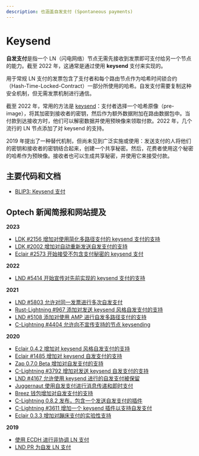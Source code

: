 ```yaml
---
description: 也涵盖自发支付 (Spontaneous payments)
---
```


# Keysend

**自发支付**是指一个 LN（闪电网络）节点无需先接收到发票即可支付给另一个节点的能力。截至 2022 年，这通常是通过使用 **keysend** 支付来实现的。

用于常规 LN 支付的发票包含了支付者和每个路由节点作为哈希时间锁合约（Hash-Time-Locked-Contract）一部分所使用的哈希。自发支付需要复制这种安全机制，但无需发票机制进行通信。

截至 2022 年，常用的方法是 [keysend](https://github.com/lightning/blips/blob/master/blip-0003.md)：支付者选择一个哈希原像（pre-image），将其加密到接收者的密钥，然后作为额外数据附加在路由数据包中。当付款到达接收方时，他们可以解密数据并使用预映像来领取付款。2022 年，几个流行的 LN 节点添加了对 keysend 的支持。

2019 年提出了一种替代机制，但尚未见到广泛实施或使用：发送支付的人将他们的密钥和接收者的密钥结合起来，创建一个共享秘密。然后，花费者使用这个秘密的哈希作为预映像。接收者也可以生成共享秘密，并使用它来接受付款。

## 主要代码和文档

* [BLIP3: Keysend 支付](https://github.com/lightning/blips/blob/master/blip-0003.md)

## Optech 新闻简报和网站提及

**2023**

* [LDK #2156 增加对使用简化多路径支付的 keysend 支付的支持](https://bitcoinops.org/en/newsletters/2023/06/21/#ldk-2156)
* [LDK #2002 增加对自动重新发送自发支付的支持](https://bitcoinops.org/en/newsletters/2023/02/15/#ldk-2002)
* [Eclair #2573 开始接受不包含支付秘密的 keysend 支付](https://bitcoinops.org/en/newsletters/2023/02/01/#eclair-2573)

**2022**

* [LND #5414 开始宣传对先前实现的 keysend 支付的支持](https://bitcoinops.org/en/newsletters/2022/04/27/#lnd-6414)

**2021**

* [LND #5803 允许对同一发票进行多次自发支付](https://bitcoinops.org/en/newsletters/2021/11/03/#lnd-5803)
* [Rust-Lightning #967 添加对发送 keysend 风格自发支付的支持](https://bitcoinops.org/en/newsletters/2021/08/04/#rust-lightning-967)
* [LND #5108 添加对使用 AMP 进行自发多路径支付的支持](https://bitcoinops.org/en/newsletters/2021/04/14/#lnd-5108)
* [C-Lightning #4404 允许向不宣传支持的节点 keysending](https://bitcoinops.org/en/newsletters/2021/03/17/#c-lightning-4404)

**2020**

* [Eclair 0.4.2 增加对 keysend 风格自发支付的支持](https://bitcoinops.org/en/newsletters/2020/10/14/#eclair-0-4-2)
* [Eclair #1485 增加对 keysend 自发支付的支持](https://bitcoinops.org/en/newsletters/2020/07/29/#eclair-1485)
* [Zap 0.7.0 Beta 增加对自发支付的支持](https://bitcoinops.org/en/newsletters/2020/07/22/#zap-0-7-0-beta-released)
* [C-Lightning #3792 增加对发送 keysend 自发支付的支持](https://bitcoinops.org/en/newsletters/2020/07/22/#c-lightning-3792)
* [LND #4167 允许使用 keysend 进行的自发支付被保留](https://bitcoinops.org/en/newsletters/2020/07/08/#lnd-4167)
* [Juggernaut 使用自发支付进行消息传递和即时支付](https://bitcoinops.org/en/newsletters/2020/05/20/#lightning-based-messenger-application-juggernaut-launches)
* [Breez 钱包增加对自发支付的支持](https://bitcoinops.org/en/newsletters/2020/05/20/#breez-wallet-enables-spontaneous-payments)
* [C-Lightning 0.8.2 发布，包含一个发送自发支付的插件](https://bitcoinops.org/en/newsletters/2020/05/06/#c-lightning-0-8-2)
* [C-Lightning #3611 增加一个 keysend 插件以支持自发支付](https://bitcoinops.org/en/newsletters/2020/04/22/#c-lightning-3611)
* [Eclair 0.3.3 增加对蹦床支付的实验性支持](https://bitcoinops.org/en/newsletters/2020/02/05/#upgrade-to-eclair-0-3-3)

**2019**

* [使用 ECDH 进行非协调 LN 支付](https://bitcoinops.org/en/newsletters/2019/06/19/#using-ecdh-for-uncoordinated-ln-payments)
* [LND PR 为自发 LN 支付](https://bitcoinops.org/en/newsletters/2019/01/22/#pr-opened-for-spontaneous-ln-payments)

